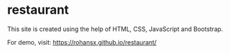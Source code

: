 # restaurant

This site is created using the help of HTML, CSS, JavaScript and Bootstrap.

For demo, visit: https://rohansx.github.io/restaurant/
